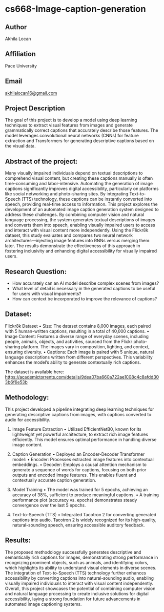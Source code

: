 # cs668-Image-caption-generation
## **Author**

Akhila Locan

## **Affiliation**

Pace University

## **Email**

akhilalocan16@gmail.com

## **Project Description**

The goal of this project is to develop a model using deep learning techniques to extract visual features from images and generate grammatically correct captions that accurately describe those features. The model leverages convolutional neural networks (CNNs) for feature extraction and Transformers for generating descriptive captions based on the visual data.

## **Abstract of the project**: 

Many visually impaired individuals depend on textual descriptions to comprehend visual content, but creating these captions manually is often time-consuming and labor-intensive. Automating the generation of image captions significantly improves digital accessibility, particularly on platforms like social networking and photo-sharing sites. By integrating Text-to-Speech (TTS) technology, these captions can be instantly converted into speech, providing real-time access to information. This project explores the development of an automated image caption generation system designed to address these challenges. By combining computer vision and natural language processing, the system generates textual descriptions of images and converts them into speech, enabling visually impaired users to access and interact with visual content more independently. Using the Flickr8k dataset, this study evaluates and compares two neural network architectures—injecting image features into RNNs versus merging them later. The results demonstrate the effectiveness of this approach in fostering inclusivity and enhancing digital accessibility for visually impaired users.

## **Research Question**:
* How accurately can an AI model describe complex scenes from images?
* What level of detail is necessary in the generated captions to be useful for users with visual impairments?
* How can context be incorporated to improve the relevance of captions?

## **Dataset**:

Flickr8k Dataset
	•	Size: The dataset contains 8,000 images, each paired with 5 human-written captions, resulting in a total of 40,000 captions.
	•	Image Content: Features a diverse range of everyday scenes, including people, animals, objects, and activities, sourced from the Flickr photo-sharing platform. The images vary in composition, lighting, and context, ensuring diversity.
	•	Captions: Each image is paired with 5 unique, natural language descriptions written from different perspectives. This variability enhances the model’s ability to generate contextually rich captions.
 
The dataset is available here: https://academictorrents.com/details/9dea07ba660a722ae1008c4c8afdd303b6f6e53b

## **Methodology**: 

This project developed a pipeline integrating deep learning techniques for generating descriptive captions from images, with captions converted to audio for accessibility.
	
 1.	Image Feature Extraction
	•	Utilized EfficientNetB0, known for its lightweight yet powerful architecture, to extract rich image features efficiently. This model ensures optimal performance in handling diverse image content.
	
 2.	Caption Generation
	•	Deployed an Encoder-Decoder Transformer model:
	•	Encoder: Processes extracted image features into contextual embeddings.
	•	Decoder: Employs a causal attention mechanism to generate a sequence of words for captions, focusing on both prior outputs and encoded image features. This enables fluent and contextually accurate caption generation.
	
 3.	Model Training
	•	The model was trained for 5 epochs, achieving an accuracy of 38%, sufficient to produce meaningful captions.
	•	A training performance plot (accuracy vs. epochs) demonstrates steady convergence over the last 5 epochs.
	
 4.	Text-to-Speech (TTS)
	•	Integrated Tacotron 2 for converting generated captions into audio. Tacotron 2 is widely recognized for its high-quality, natural-sounding speech, ensuring accessible auditory feedback.

## **Results**: 

The proposed methodology successfully generates descriptive and semantically rich captions for images, demonstrating strong performance in recognizing prominent objects, such as animals, and identifying colors, which highlights its ability to understand visual elements in diverse scenes. The integration of Text-to-Speech (TTS) technology further enhances accessibility by converting captions into natural-sounding audio, enabling visually impaired individuals to interact with visual content independently. Overall, this project showcases the potential of combining computer vision and natural language processing to create inclusive solutions for digital accessibility, laying a strong foundation for future advancements in automated image captioning systems.


